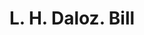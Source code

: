 ---
doi: 10.7916/D85M7HRH
date_other: '1880'
date_other_textual: 1880-1889
form: printed ephemera
genre:
- Invoices
name:
- L. H. Daloz
object_in_context_url: https://biggert.cul.columbia.edu/items/view/ave_biggert_00414
subject_hierarchical_geographic:
- Boston, Massachusetts, United States
subject_name:
- L. H. Daloz
title: L. H. Daloz. Bill
sort_title: L. H. Daloz. Bill
call_number: ave_biggert_00414
coordinates:
- 42.35805555555556,-71.06361111111111
pid: ave_biggert_00414
identifiers: ave_biggert_00414
canvas_id: ldpd:395688
permalink: "/items/ave_biggert_00414/"
layout: iiif-image-page
---